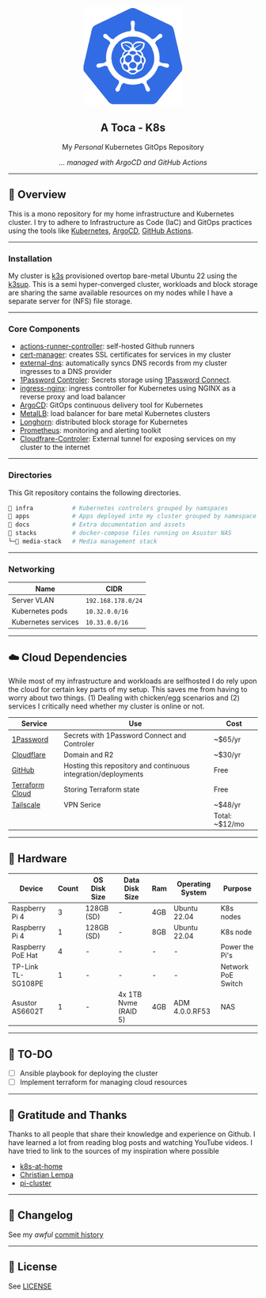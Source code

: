 <div align="center">

<img src="./docs/assets/raspbernetes.png" alt="Raspbernetes">

## A Toca - K8s

My _Personal_ Kubernetes GitOps Repository

_... managed with ArgoCD and GitHub Actions_

</div>

---

## 📖 Overview

This is a mono repository for my home infrastructure and Kubernetes cluster. I try to adhere to Infrastructure as Code (IaC) and GitOps practices using the tools like [Kubernetes](https://kubernetes.io/), [ArgoCD](https://argoproj.github.io/argo-cd/), [GitHub Actions](https://github.com/features/actions).

---

### Installation

My cluster is [k3s](https://k3s.io/) provisioned overtop bare-metal Ubuntu 22 using the [k3sup](https://github.com/alexellis/k3sup). This is a semi hyper-converged cluster, workloads and block storage are sharing the same available resources on my nodes while I have a separate server for (NFS) file storage.

---

### Core Components

- [actions-runner-controller](https://github.com/actions/actions-runner-controller): self-hosted Github runners
- [cert-manager](https://cert-manager.io/docs/): creates SSL certificates for services in my cluster
- [external-dns](https://github.com/kubernetes-sigs/external-dns): automatically syncs DNS records from my cluster ingresses to a DNS provider
- [1Password Controler](https://github.com/1Password/onepassword-operator): Secrets storage using [1Password Connect](https://github.com/1Password/connect).
- [ingress-nginx](https://github.com/kubernetes/ingress-nginx/): ingress controller for Kubernetes using NGINX as a reverse proxy and load balancer
- [ArgoCD](https://argoproj.github.io/argo-cd/): GitOps continuous delivery tool for Kubernetes
- [MetalLB](https://metallb.universe.tf/): load balancer for bare metal Kubernetes clusters
- [Longhorn](https://longhorn.io/): distributed block storage for Kubernetes
- [Prometheus](https://prometheus.io/): monitoring and alerting toolkit
- [Cloudfrare-Controler](https://github.com/adyanth/cloudflare-operator): External tunnel for exposing services on my cluster to the internet

---

### Directories

This Git repository contains the following directories.

```sh
📁 infra           # Kubernetes controlers grouped by namspaces
📁 apps            # Apps deployed into my cluster grouped by namespace
📁 docs            # Extra documentation and assets
📁 stacks          # docker-compose files running on Asustor NAS
└─📁 media-stack   # Media management stack
```

---

### Networking

| Name                  | CIDR              |
|-----------------------|-------------------|
| Server VLAN           | `192.168.178.0/24` |
| Kubernetes pods       | `10.32.0.0/16`    |
| Kubernetes services   | `10.33.0.0/16`    |

---

## ☁️ Cloud Dependencies

While most of my infrastructure and workloads are selfhosted I do rely upon the cloud for certain key parts of my setup. This saves me from having to worry about two things. (1) Dealing with chicken/egg scenarios and (2) services I critically need whether my cluster is online or not.

| Service                                         | Use                                                               | Cost           |
|-------------------------------------------------|-------------------------------------------------------------------|----------------|
| [1Password](https://1password.com/)             | Secrets with 1Password Connect and Controler                      | ~$65/yr        |
| [Cloudflare](https://www.cloudflare.com/)       | Domain and R2                                                     | ~$30/yr        |
| [GitHub](https://github.com/)                   | Hosting this repository and continuous integration/deployments    | Free           |
| [Terraform Cloud](https://www.terraform.io/)    | Storing Terraform state                                           | Free           |
| [Tailscale](https://tailscale.com/)             | VPN Serice                                                        | ~$48/yr        |
|                                                 |                                                                   |Total: ~$12/mo  |

---

## 🔧 Hardware

| Device                      | Count | OS Disk Size | Data Disk Size              | Ram  | Operating System | Purpose             |
|-----------------------------|-------|--------------|-----------------------------|------|------------------|---------------------|
| Raspberry Pi 4              | 3     | 128GB (SD)   | -                           | 4GB  | Ubuntu 22.04     | K8s nodes           |
| Raspberry Pi 4              | 1     | 128GB (SD)   | -                           | 8GB  | Ubuntu 22.04     | K8s node            |
| Raspberry PoE Hat           | 4     | -            | -                           | -    | -                | Power the Pi's      |
| TP-Link TL-SG108PE          | 1     | -            | -                           | -    | -                | Network PoE Switch  |
| Asustor AS6602T             | 1     | -            | 4x 1TB Nvme (RAID 5)        | 4GB  | ADM 4.0.0.RF53   | NAS                 |

---
## 💪 TO-DO 

- [ ] Ansible playbook for deploying the cluster
- [ ] Implement terraform for managing cloud resources

---

## 🤝 Gratitude and Thanks

Thanks to all people that share their knowledge and experience on Github. I have learned a lot from reading blog posts and watching YouTube videos. I have tried to link to the sources of my inspiration where possible

- [k8s-at-home](https://github.com/topics/k8s-at-home)
- [Christian Lempa](https://www.youtube.com/@christianlempa)
- [pi-cluster](https://github.com/ricsanfre/pi-cluster)

---

## 📜 Changelog

See my _awful_ [commit history](https://github.com/guilhermewolf/atoca.house/commits/main)

---

## 🔏 License

See [LICENSE](./LICENSE)
